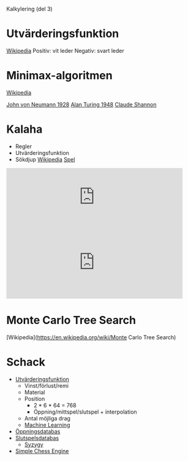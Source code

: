 Kalkylering (del 3)

# Utvärderingsfunktion
[Wikipedia](https://en.wikipedia.org/wiki/Evaluation_function)
	Positiv: vit leder
	Negativ: svart leder

# Minimax-algoritmen
[Wikipedia](https://en.wikipedia.org/wiki/Minimax)

[John von Neumann 1928](https://en.wikipedia.org/wiki/John_von_Neumann#Game_theory)
[Alan Turing 1948](https://en.wikipedia.org/wiki/Turochamp)
[Claude Shannon](https://en.wikipedia.org/wiki/Claude_Shannon#Shannon's_computer_chess_program)

# Kalaha
* Regler
* Utvärderingsfunktion
* Sökdjup
[Wikipedia](https://en.wikipedia.org/wiki/Kalah)
[Spel](https://christernilsson.github.io/Lab/2019/118-Kalaha/)
<iframe src="https://christernilsson.github.io/2024/118-Kalaha/?scale=0.5" title="Kalaha" style="border:0; width:460px; height:170px;"></iframe>
<iframe src="https://christernilsson.github.io/2024/118-Kalaha/?scale=0.5" title="Kalaha" style="border:0; width:460px; height:170px;"></iframe>

# Monte Carlo Tree Search
[Wikipedia](https://en.wikipedia.org/wiki/Monte Carlo Tree Search) 

# Schack

* [Utvärderingsfunktion](https://en.wikipedia.org/wiki/Computer_chess#Leaf_evaluation)
	* Vinst/förlust/remi
	* Material
	* Position
		* 2 * 6 * 64 = 768
		* Öppning/mittspel/slutspel + interpolation
	* Antal möjliga drag
	* [Machine Learning](https://en.wikipedia.org/wiki/Stockfish_(chess)#NNUE)
* [Öppningsdatabas](https://en.wikipedia.org/wiki/Computer_chess#Opening_book)
* [Slutspelsdatabas](https://en.wikipedia.org/wiki/Computer_chess#Endgame_tablebases)
	* [Syzygy](https://syzygy-tables.info)
* [Simple Chess Engine](https://github.com/Kyle-L/Simple-Chess-Engine)
